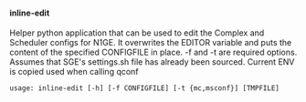 #### inline-edit
Helper python application that can be used to edit the Complex and Scheduler configs for N1GE. It overwrites the EDITOR variable and puts the content of the specified CONFIGFILE in place. -f and -t are required options. Assumes that SGE's settings.sh file has already been sourced. Current ENV is copied used when calling qconf

`usage: inline-edit [-h] [-f CONFIGFILE] [-t {mc,msconf}] [TMPFILE]`
